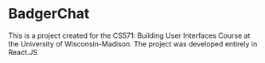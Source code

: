 # BadgerChat
This is a project created for the CS571: Building User Interfaces Course at the University of Wisconsin-Madison. The project was developed entirely in React.JS
